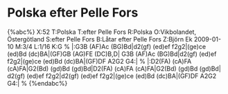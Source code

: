 # Polska efter Pelle Fors

{%abc%}
X:52
T:Polska
T:efter Pelle Fors
R:Polska
O:Vikbolandet, Östergötland
S:efter Pelle Fors
B:Låtar efter Pelle Fors
Z:Björn Ek 2009-01-10
M:3/4
L:1/16
K:G
%
|:G3B (AF)Ac (BG)Bd|d2(gf) (ed)ef f2g2|(ge)ce (ed)Bd (dc)BA|(GF)GB (AG)FE (DC)B,D|
G3B (AF)Ac (BG)Bd|d2(gf) (ed)ef f2g2|(ge)ce (ed)Bd (dc)BA|(GF)DF A2G2 G4:|
%
|:D2(FA) (cA)FA (cA)FA|G2(Bd) (gd)Bd (gd)Bd|D2(FA) (cA)FA (cA)FA|G2(Bd) (gd)Bd (gd)Bd|
d2(gf) (ed)ef f2g2|d2(gf) (ed)ef f2g2|(ge)ce (ed)Bd (dc)BA|(GF)DF A2G2 G4:|
%
{%endabc%}

